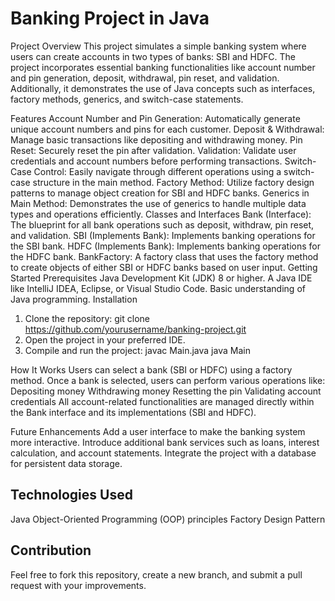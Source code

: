 Banking Project in Java
=======================
Project Overview
This project simulates a simple banking system where users can create accounts in two types of banks: SBI and HDFC. The project incorporates essential banking functionalities like account number and pin generation, deposit, withdrawal, pin reset, and validation. Additionally, it demonstrates the use of Java concepts such as interfaces, factory methods, generics, and switch-case statements.

Features
Account Number and Pin Generation: Automatically generate unique account numbers and pins for each customer.
Deposit & Withdrawal: Manage basic transactions like depositing and withdrawing money.
Pin Reset: Securely reset the pin after validation.
Validation: Validate user credentials and account numbers before performing transactions.
Switch-Case Control: Easily navigate through different operations using a switch-case structure in the main method.
Factory Method: Utilize factory design patterns to manage object creation for SBI and HDFC banks.
Generics in Main Method: Demonstrates the use of generics to handle multiple data types and operations efficiently.
Classes and Interfaces
Bank (Interface): The blueprint for all bank operations such as deposit, withdraw, pin reset, and validation.
SBI (Implements Bank): Implements banking operations for the SBI bank.
HDFC (Implements Bank): Implements banking operations for the HDFC bank.
BankFactory: A factory class that uses the factory method to create objects of either SBI or HDFC banks based on user input.
Getting Started
Prerequisites
Java Development Kit (JDK) 8 or higher.
A Java IDE like IntelliJ IDEA, Eclipse, or Visual Studio Code.
Basic understanding of Java programming.
Installation
1. Clone the repository: git clone https://github.com/yourusername/banking-project.git
2. Open the project in your preferred IDE.
3. Compile and run the project: javac Main.java  java Main

How It Works
Users can select a bank (SBI or HDFC) using a factory method.
Once a bank is selected, users can perform various operations like:
Depositing money
Withdrawing money
Resetting the pin
Validating account credentials
All account-related functionalities are managed directly within the Bank interface and its implementations (SBI and HDFC).
   
Future Enhancements
Add a user interface to make the banking system more interactive.
Introduce additional bank services such as loans, interest calculation, and account statements.
Integrate the project with a database for persistent data storage.

Technologies Used
-----------------
Java
Object-Oriented Programming (OOP) principles
Factory Design Pattern

Contribution
------------
Feel free to fork this repository, create a new branch, and submit a pull request with your improvements.
